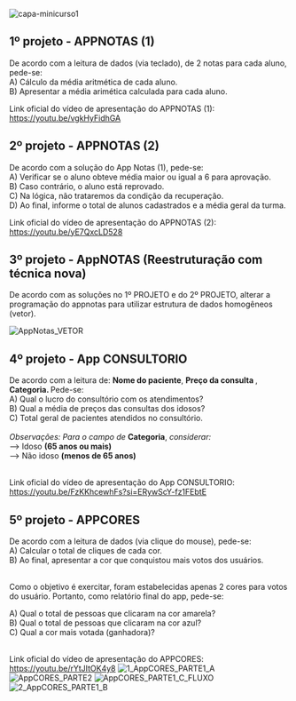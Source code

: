 
![capa-minicurso1](https://github.com/user-attachments/assets/d537ae05-5046-4a9e-88fe-aac5a461abd6)

<h2>1º projeto - APPNOTAS (1) </h2>
De acordo com a leitura de dados (via teclado), de 2 notas para cada aluno, pede-se: 
<br> A)	Cálculo da média aritmética de cada aluno.
<br> B)	Apresentar a média arimética calculada para cada aluno. 

Link oficial do vídeo de apresentação do APPNOTAS (1): https://youtu.be/vgkHyFidhGA


<h2>2º projeto - APPNOTAS (2) </h2>
De acordo com a solução do App Notas (1), pede-se:  
<br> A)	Verificar se o aluno obteve média maior ou igual a 6 para aprovação. 
<br> B)	Caso contrário, o aluno está reprovado. 
<br> C)	Na lógica, não trataremos da condição da recuperação.
<br> D)	Ao final, informe o total de alunos cadastrados e a média geral da turma. 

Link oficial do vídeo de apresentação do APPNOTAS (2): https://youtu.be/yE7QxcLD528

<h2>3º projeto - AppNOTAS (Reestruturação com técnica nova) </h2>
De acordo com as soluções no 1º PROJETO e do 2º PROJETO, alterar a programação do appnotas para utilizar estrutura de dados homogêneos (vetor).

![AppNotas_VETOR](https://github.com/user-attachments/assets/41efc03b-057c-4a5b-8bb6-79f45bcf8e30)


<h2>4º projeto - App CONSULTORIO  </h2>
De acordo com a leitura de: <b>Nome do paciente</b>, <b>Preço da consulta </b>, <b>	Categoria. </b>
  Pede-se:
<br> A)	Qual o lucro do consultório com os atendimentos? 
<br> B)	Qual a média de preços das consultas dos idosos?
<br> C)	Total geral de pacientes atendidos no consultório.
<br>
<br>
<i>Observações: Para o campo de</i> <b>Categoria</b>, <i>considerar:</i>
<br> --> Idoso <b>(65 anos ou mais)</b>
<br> --> Não idoso <b>(menos de 65 anos)</b>

<br>Link oficial do vídeo de apresentação do App CONSULTORIO: https://youtu.be/FzKKhcewhFs?si=ERywScY-fz1FEbtE

<h2>5º projeto - APPCORES </h2>
De acordo com a leitura de dados (via clique do mouse), pede-se: 
<br> A)	Calcular o total de cliques de cada cor. 
<br> B)	Ao final, apresentar a cor que conquistou mais votos dos usuários.

<br> Como o objetivo é exercitar, foram estabelecidas apenas 2 cores para votos do usuário. Portanto, como relatório final do app, pede-se: 

A)	Qual o total de pessoas que clicaram na cor amarela? 
<br> B)	Qual o total de pessoas que clicaram na cor azul?
<br> C)	Qual a cor mais votada (ganhadora)?

<br>Link oficial do vídeo de apresentação do APPCORES: https://youtu.be/rYtJItOK4y8
![1_AppCORES_PARTE1_A](https://github.com/user-attachments/assets/f539c3fa-b72d-41b5-a948-21c3e8f711fc)
![AppCORES_PARTE2](https://github.com/user-attachments/assets/058e27ce-f03e-4721-befe-96cd1070961e)
![AppCORES_PARTE1_C_FLUXO](https://github.com/user-attachments/assets/ddafcd38-f639-44dd-987f-ab640caa9f22)
![2_AppCORES_PARTE1_B](https://github.com/user-attachments/assets/9ac892d1-d8d5-4731-85a0-0f89231dea6d)




